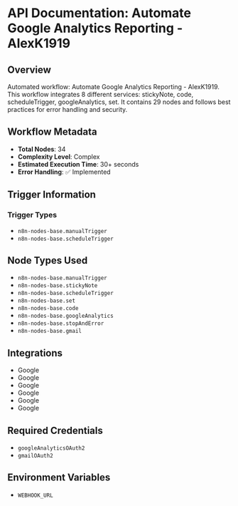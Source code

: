 # API Documentation: Automate Google Analytics Reporting - AlexK1919

## Overview
Automated workflow: Automate Google Analytics Reporting - AlexK1919. This workflow integrates 8 different services: stickyNote, code, scheduleTrigger, googleAnalytics, set. It contains 29 nodes and follows best practices for error handling and security.

## Workflow Metadata
- **Total Nodes**: 34
- **Complexity Level**: Complex
- **Estimated Execution Time**: 30+ seconds
- **Error Handling**: ✅ Implemented

## Trigger Information
### Trigger Types
- `n8n-nodes-base.manualTrigger`
- `n8n-nodes-base.scheduleTrigger`

## Node Types Used
- `n8n-nodes-base.manualTrigger`
- `n8n-nodes-base.stickyNote`
- `n8n-nodes-base.scheduleTrigger`
- `n8n-nodes-base.set`
- `n8n-nodes-base.code`
- `n8n-nodes-base.googleAnalytics`
- `n8n-nodes-base.stopAndError`
- `n8n-nodes-base.gmail`

## Integrations
- Google
- Google
- Google
- Google
- Google
- Google

## Required Credentials
- `googleAnalyticsOAuth2`
- `gmailOAuth2`

## Environment Variables
- `WEBHOOK_URL`
